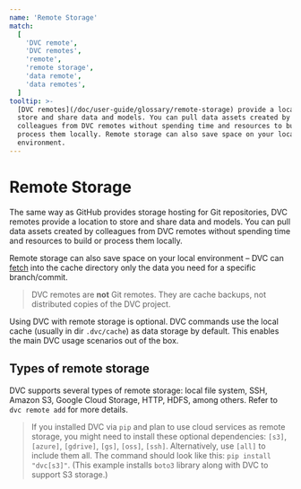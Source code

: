 ```yaml
---
name: 'Remote Storage'
match:
  [
    'DVC remote',
    'DVC remotes',
    'remote',
    'remote storage',
    'data remote',
    'data remotes',
  ]
tooltip: >-
  [DVC remotes](/doc/user-guide/glossary/remote-storage) provide a location to
  store and share data and models. You can pull data assets created by
  colleagues from DVC remotes without spending time and resources to build or
  process them locally. Remote storage can also save space on your local
  environment.
---
```


# Remote Storage

<!-- _from `dvc remote`_ -->

The same way as GitHub provides storage hosting for Git repositories, DVC
remotes provide a location to store and share data and models. You can pull data
assets created by colleagues from DVC remotes without spending time and
resources to build or process them locally.

Remote storage can also save space on your local environment – DVC can
[fetch](/doc/command-reference/fetch) into the <abbr>cache directory</abbr> only
the data you need for a specific branch/commit.

> DVC remotes are **not** Git remotes. They are cache backups, not distributed
> copies of the <abbr>DVC project</abbr>.

Using DVC with remote storage is optional. DVC commands use the local
<abbr>cache</abbr> (usually in dir `.dvc/cache`) as data storage by default.
This enables the main DVC usage scenarios out of the box.

<!-- cache/remote/workspace relationship #53-->

## Types of remote storage

DVC supports several types of remote storage: local file system, SSH, Amazon S3,
Google Cloud Storage, HTTP, HDFS, among others. Refer to `dvc remote add` for
more details.

> If you installed DVC via `pip` and plan to use cloud services as remote
> storage, you might need to install these optional dependencies: `[s3]`,
> `[azure]`, `[gdrive]`, `[gs]`, `[oss]`, `[ssh]`. Alternatively, use `[all]` to
> include them all. The command should look like this: `pip install "dvc[s3]"`.
> (This example installs `boto3` library along with DVC to support S3 storage.)
